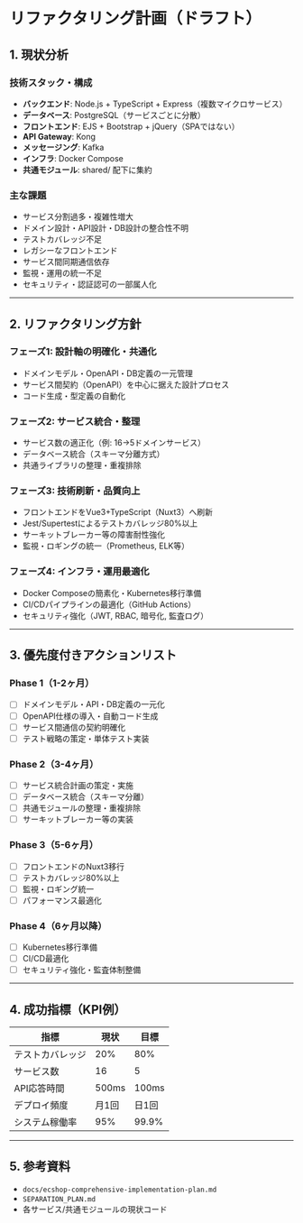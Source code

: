# リファクタリング計画（ドラフト）

## 1. 現状分析

### 技術スタック・構成
- **バックエンド**: Node.js + TypeScript + Express（複数マイクロサービス）
- **データベース**: PostgreSQL（サービスごとに分散）
- **フロントエンド**: EJS + Bootstrap + jQuery（SPAではない）
- **API Gateway**: Kong
- **メッセージング**: Kafka
- **インフラ**: Docker Compose
- **共通モジュール**: shared/ 配下に集約

### 主な課題
- サービス分割過多・複雑性増大
- ドメイン設計・API設計・DB設計の整合性不明
- テストカバレッジ不足
- レガシーなフロントエンド
- サービス間同期通信依存
- 監視・運用の統一不足
- セキュリティ・認証認可の一部属人化

---

## 2. リファクタリング方針

### フェーズ1: 設計軸の明確化・共通化
- ドメインモデル・OpenAPI・DB定義の一元管理
- サービス間契約（OpenAPI）を中心に据えた設計プロセス
- コード生成・型定義の自動化

### フェーズ2: サービス統合・整理
- サービス数の適正化（例: 16→5ドメインサービス）
- データベース統合（スキーマ分離方式）
- 共通ライブラリの整理・重複排除

### フェーズ3: 技術刷新・品質向上
- フロントエンドをVue3+TypeScript（Nuxt3）へ刷新
- Jest/Supertestによるテストカバレッジ80%以上
- サーキットブレーカー等の障害耐性強化
- 監視・ロギングの統一（Prometheus, ELK等）

### フェーズ4: インフラ・運用最適化
- Docker Composeの簡素化・Kubernetes移行準備
- CI/CDパイプラインの最適化（GitHub Actions）
- セキュリティ強化（JWT, RBAC, 暗号化, 監査ログ）

---

## 3. 優先度付きアクションリスト

### Phase 1（1-2ヶ月）
- [ ] ドメインモデル・API・DB定義の一元化
- [ ] OpenAPI仕様の導入・自動コード生成
- [ ] サービス間通信の契約明確化
- [ ] テスト戦略の策定・単体テスト実装

### Phase 2（3-4ヶ月）
- [ ] サービス統合計画の策定・実施
- [ ] データベース統合（スキーマ分離）
- [ ] 共通モジュールの整理・重複排除
- [ ] サーキットブレーカー等の実装

### Phase 3（5-6ヶ月）
- [ ] フロントエンドのNuxt3移行
- [ ] テストカバレッジ80%以上
- [ ] 監視・ロギング統一
- [ ] パフォーマンス最適化

### Phase 4（6ヶ月以降）
- [ ] Kubernetes移行準備
- [ ] CI/CD最適化
- [ ] セキュリティ強化・監査体制整備

---

## 4. 成功指標（KPI例）

| 指標 | 現状 | 目標 |
|------|------|------|
| テストカバレッジ | 20% | 80% |
| サービス数 | 16 | 5 |
| API応答時間 | 500ms | 100ms |
| デプロイ頻度 | 月1回 | 日1回 |
| システム稼働率 | 95% | 99.9% |

---

## 5. 参考資料
- `docs/ecshop-comprehensive-implementation-plan.md`
- `SEPARATION_PLAN.md`
- 各サービス/共通モジュールの現状コード 